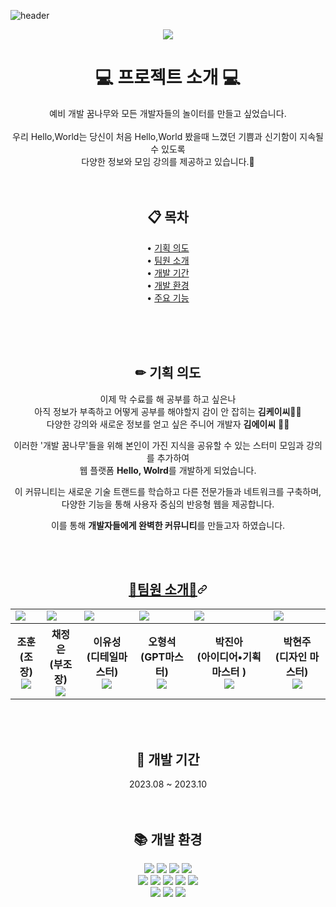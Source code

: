 ![header](https://capsule-render.vercel.app/api?type=waving&color=timeGradient&text=Hello%20World%20👋&animation=twinkling&fontSize=35&fontAlignY=40&fontAlign=70&height=250)


 
<div align="center" rel="noopener noreferrer">
 <a target="_blank">
   <img withd-"400px" src="file:///C:/Users/2080pc/Desktop/KakaoTalk_20231018_230224215.png" style="max-width: 100%;">  
 </a>

</div>


 <h1 align="center"> 💻 프로젝트 소개 💻 </h1>
 <p align="center"> 예비 개발 꿈나무와 모든 개발자들의 놀이터를 만들고 싶었습니다. <br><br>
                    우리 Hello,World는 당신이 처음 Hello,World 봤을때 느꼈던 기쁨과 신기함이 지속될 수 있도록<br> 
                    다양한 정보와 모임 강의를 제공하고 있습니다.💜<br><br><br></p>

<h2 align="center"> 📋 목차</h2>
<p align="center">• <a href="">기획 의도</a> <br>
• <a href="">팀원 소개</a> <br>
• <a href="">개발 기간</a> <br>
• <a href="">개발 환경</a> <br>
• <a href="">주요 기능</a>
</p>
<br><br><br>
<h2 align="center"> ✏ 기획 의도</h2>

<p align="center" dir="auto"> 이제 막 수료를 해 공부를 하고 싶은나 <br> 아직 정보가 부족하고 어떻게 공부를 해야할지 감이 안 잡히는 <b>김케이씨</b>🙍‍♂️<br>
다양한 강의와 새로운 정보를 얻고 싶은 주니어 개발자 <b>김에이씨</b> 🙎‍♀️<br></p>

<p align="center" dir="auto">이러한 '개발 꿈나무'들을 위해 본인이 가진 지식을 공유할 수 있는 스터미 모임과 강의를 추가하여<br>
웹 플랫폼 <b>Hello, Wolrd</b>를 개발하게 되었습니다.<br></p>
<p align="center" dir="auto">이 커뮤니티는 새로운 기술 트랜드를 학습하고 다른 전문가들과 네트워크를 구축하며,<br>
 다양한 기능을 통해 사용자 중심의 반응형 웹을 제공합니다.<br></p>
<p align="center" dir="auto">이를 통해 <b>개발자들에게 완벽한 커뮤니티</b>를 만들고자 하였습니다. </p>
<p dir="auto"><br><br></p>

<h2 align="center" tabindex="-1" id="user-content--팀원-소개" dir="auto"><a class="heading-link" href="#-팀원-소개">👧팀원 소개🧑<svg class="octicon octicon-link" viewBox="0 0 16 16" version="1.1" width="16" height="16" aria-hidden="true"><path d="m7.775 3.275 1.25-1.25a3.5 3.5 0 1 1 4.95 4.95l-2.5 2.5a3.5 3.5 0 0 1-4.95 0 .751.751 0 0 1 .018-1.042.751.751 0 0 1 1.042-.018 1.998 1.998 0 0 0 2.83 0l2.5-2.5a2.002 2.002 0 0 0-2.83-2.83l-1.25 1.25a.751.751 0 0 1-1.042-.018.751.751 0 0 1-.018-1.042Zm-4.69 9.64a1.998 1.998 0 0 0 2.83 0l1.25-1.25a.751.751 0 0 1 1.042.018.751.751 0 0 1 .018 1.042l-1.25 1.25a3.5 3.5 0 1 1-4.95-4.95l2.5-2.5a3.5 3.5 0 0 1 4.95 0 .751.751 0 0 1-.018 1.042.751.751 0 0 1-1.042.018 1.998 1.998 0 0 0-2.83 0l-2.5 2.5a1.998 1.998 0 0 0 0 2.83Z"></path></svg></a></h2>
<p dir="auto"><a name="user-content-팀원-소개"></a></p>
  <table>
    <tbody><tr>
      <td><a target="_blank" rel="noopener noreferrer" href="https://user-images.githubusercontent.com/137850727/272760710-ffeb3f99-2a0a-4af1-af98-efc7c34ad87a.png"><img src="https://i.namu.wiki/i/WcCUbrdSA_j2mxAcQwvT3ujxkm5AUHpbGg3YBYHP_u5MXa5vM1cSjfl3NtDXlFLW4BjydHMwI35xn4YJvkYbDA.webp"  style="max-width:100%;"></a></td>
      <td><a target="_blank" rel="noopener noreferrer" href="https://user-images.githubusercontent.com/137850727/272760728-b918f857-0283-4d4b-a4e8-8fc0ae0f45c6.png"><img src="https://i.namu.wiki/i/4ogJmNJ7gDE7lXE2GhOEotxBu85fEgteoKczyTuFnnmb60Cgl0CQsTKUFXkNCAQfFLH_dlzmMtGQYbqXmtgsOw.webp" style="max-width:100%;"></a></td>
      <td><a target="_blank" rel="noopener noreferrer" href="https://user-images.githubusercontent.com/137850727/272760717-dd9fc525-b32b-4c64-94bd-386356574f37.png"><img src="https://i.namu.wiki/i/Q6BIqhZWqyhBAFmeZoOWIFO2Ttw1X0xOimLTY0WyohXIadIRIoxaAWc6yoggyEKohkI3aDCoKXsBlp6rvL-MFg.webp" style="max-width:100%;"></a></td>
      <td><a target="_blank" rel="noopener noreferrer" href="https://user-images.githubusercontent.com/137850727/272760733-5b3700dc-8086-4363-bfbb-888e8ba4a53d.png"><img src="https://i.namu.wiki/i/Ru4CnCgeXkBJs3kVarXa0qABRYEqeIfBrUmJ-n5pLu-M-yp8tlECIblOwzEUKelLFM-8Csnd6decpzv4TVVKlw.webp" style="max-width:100%;"></a></td>
      <td><a target="_blank" rel="noopener noreferrer" href="https://user-images.githubusercontent.com/137850727/272760735-e115669c-198e-4570-b36d-e61ac110bbdf.png"><img src="https://i.namu.wiki/i/izVXkClWRy9-s5DAkC_lGo3za4Zy9seGH1V6AM0qZJzsckE9eWe6-Hp-1OvJm_DkVv7BL7U0Ar7QB89ApaklkQ.webp" style="max-width: 100%;"></a></td>
     <td><a target="_blank" rel="noopener noreferrer" href="https://user-images.githubusercontent.com/137850727/272760735-e115669c-198e-4570-b36d-e61ac110bbdf.png"><img src="https://i.namu.wiki/i/hYSX5QwFOmwurgd-cdrDedDCs3_pVn1zjcuuROrhv-gVJ_PNiiGReEE0pT_7si2W2RSCe0-SmY6HRGx45YjxTA.webp" style="max-width: 100%;"></a></td>
    </tr>
    <tr>
      <th>조훈 <br>(조장) <a href="https://github.com/abs013r"><br><img src="https://camo.githubusercontent.com/5148c757ec30584083d0dc8c25ee75363e4bc37a55889b989e864549f6b08132/68747470733a2f2f696d672e736869656c64732e696f2f62616467652f6769746875622d3138313731373f7374796c653d666c6174266c6f676f3d676974687562266c6f676f436f6c6f723d7768697465" data-canonical-src="https://img.shields.io/badge/github-181717?style=flat&amp;logo=github&amp;logoColor=white" style="max-width: 100%;"></a></th>
      <th>채정은 <br>(부조장) <a href="https://github.com/cje960215"><br><img src="https://camo.githubusercontent.com/5148c757ec30584083d0dc8c25ee75363e4bc37a55889b989e864549f6b08132/68747470733a2f2f696d672e736869656c64732e696f2f62616467652f6769746875622d3138313731373f7374796c653d666c6174266c6f676f3d676974687562266c6f676f436f6c6f723d7768697465" data-canonical-src="https://img.shields.io/badge/github-181717?style=flat&amp;logo=github&amp;logoColor=white" style="max-width: 100%;"></a></th>
      <th>이유성 <br>(디테일마스터) <a href="https://github.com/GG0bugi"><br><img src="https://camo.githubusercontent.com/5148c757ec30584083d0dc8c25ee75363e4bc37a55889b989e864549f6b08132/68747470733a2f2f696d672e736869656c64732e696f2f62616467652f6769746875622d3138313731373f7374796c653d666c6174266c6f676f3d676974687562266c6f676f436f6c6f723d7768697465" data-canonical-src="https://img.shields.io/badge/github-181717?style=flat&amp;logo=github&amp;logoColor=white" style="max-width: 100%;"></a></th>
      <th>오형석 <br>(GPT마스터) <a href="https://github.com/dhgudtmxhs"><br><img src="https://camo.githubusercontent.com/5148c757ec30584083d0dc8c25ee75363e4bc37a55889b989e864549f6b08132/68747470733a2f2f696d672e736869656c64732e696f2f62616467652f6769746875622d3138313731373f7374796c653d666c6174266c6f676f3d676974687562266c6f676f436f6c6f723d7768697465" data-canonical-src="https://img.shields.io/badge/github-181717?style=flat&amp;logo=github&amp;logoColor=white" style="max-width: 100%;"></a></th>
      <th>박진아 <br>(아이디어•기획 마스터 )<a href="https://github.com/jnaacode"><br><img src="https://camo.githubusercontent.com/5148c757ec30584083d0dc8c25ee75363e4bc37a55889b989e864549f6b08132/68747470733a2f2f696d672e736869656c64732e696f2f62616467652f6769746875622d3138313731373f7374796c653d666c6174266c6f676f3d676974687562266c6f676f436f6c6f723d7768697465" data-canonical-src="https://img.shields.io/badge/github-181717?style=flat&amp;logo=github&amp;logoColor=white" style="max-width: 100%;"></a></th>
      <th>박현주 <br>(디자인 마스터)<a href="https://github.com/hunny9512"><br><img src="https://camo.githubusercontent.com/5148c757ec30584083d0dc8c25ee75363e4bc37a55889b989e864549f6b08132/68747470733a2f2f696d672e736869656c64732e696f2f62616467652f6769746875622d3138313731373f7374796c653d666c6174266c6f676f3d676974687562266c6f676f436f6c6f723d7768697465" data-canonical-src="https://img.shields.io/badge/github-181717?style=flat&amp;logo=github&amp;logoColor=white" style="max-width: 100%;"></a></th>
    </tr>
  </tbody></table> <br> <br>

 <h2 align="center"> 📅 개발 기간 </h2>
 <p align="center"> 2023.08 ~ 2023.10 <br><br><br></p>

  <h2 align="center"> 📚 개발 환경 </h2>
 <div align=center> 
  <img src="https://img.shields.io/badge/java-007396?style=flat&logo=java&logoColor=white"> 
  <img src="https://img.shields.io/badge/html5-E34F26?style=flat&logo=html5&logoColor=white"> 
  <img src="https://img.shields.io/badge/css-1572B6?style=flat&logo=css3&logoColor=white"> 
  <img src="https://img.shields.io/badge/javascript-F7DF1E?style=flat&logo=javascript&logoColor=black"> 
   <br>
  <img src="https://img.shields.io/badge/jquery-0769AD?style=flat&logo=jquery&logoColor=white">
   <img src="https://img.shields.io/badge/apachetomcat-F7DF1E?style=flat&logo=apachetomcat&logoColor=white">
  <img src="https://img.shields.io/badge/oracle-F80000?style=flat&logo=oracle&logoColor=white"> 
  <img src="https://img.shields.io/badge/mysql-4479A1?style=flat&logo=mysql&logoColor=white">  
  <img src="https://img.shields.io/badge/json-61DAFB?style=flat&logo=json&logoColor=black"> 
  <br>
  <img src="https://img.shields.io/badge/spring-6DB33F?style=flat&logo=spring&logoColor=white"> 
  <img src="https://img.shields.io/badge/github-181717?style=flat&logo=github&logoColor=white">
  <img src="https://img.shields.io/badge/git-F05032?style=flats&logo=git&logoColor=white">

  <br> <br>
</div>
